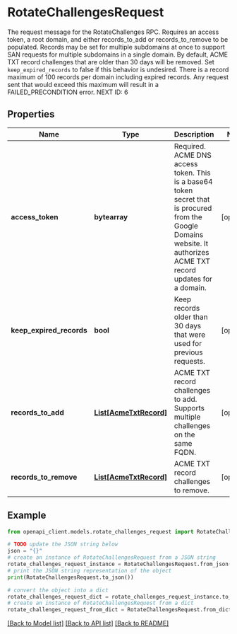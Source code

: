 # RotateChallengesRequest

The request message for the RotateChallenges RPC. Requires an access token, a root domain, and either records_to_add or records_to_remove to be populated. Records may be set for multiple subdomains at once to support SAN requests for multiple subdomains in a single domain. By default, ACME TXT record challenges that are older than 30 days will be removed. Set `keep_expired_records` to false if this behavior is undesired. There is a record maximum of 100 records per domain including expired records. Any request sent that would exceed this maximum will result in a FAILED_PRECONDITION error. NEXT ID: 6

## Properties

Name | Type | Description | Notes
------------ | ------------- | ------------- | -------------
**access_token** | **bytearray** | Required. ACME DNS access token. This is a base64 token secret that is procured from the Google Domains website. It authorizes ACME TXT record updates for a domain. | [optional] 
**keep_expired_records** | **bool** | Keep records older than 30 days that were used for previous requests. | [optional] 
**records_to_add** | [**List[AcmeTxtRecord]**](AcmeTxtRecord.md) | ACME TXT record challenges to add. Supports multiple challenges on the same FQDN. | [optional] 
**records_to_remove** | [**List[AcmeTxtRecord]**](AcmeTxtRecord.md) | ACME TXT record challenges to remove. | [optional] 

## Example

```python
from openapi_client.models.rotate_challenges_request import RotateChallengesRequest

# TODO update the JSON string below
json = "{}"
# create an instance of RotateChallengesRequest from a JSON string
rotate_challenges_request_instance = RotateChallengesRequest.from_json(json)
# print the JSON string representation of the object
print(RotateChallengesRequest.to_json())

# convert the object into a dict
rotate_challenges_request_dict = rotate_challenges_request_instance.to_dict()
# create an instance of RotateChallengesRequest from a dict
rotate_challenges_request_from_dict = RotateChallengesRequest.from_dict(rotate_challenges_request_dict)
```
[[Back to Model list]](../README.md#documentation-for-models) [[Back to API list]](../README.md#documentation-for-api-endpoints) [[Back to README]](../README.md)


